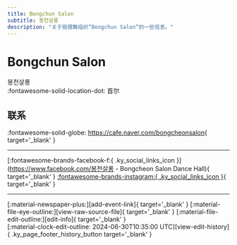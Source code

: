 ```yaml
---
title: Bongchun Salon
subtitle: 봉천살롱
description: "关于摇摆舞组织“Bongchun Salon”的一些信息。"
---
```


# Bongchun Salon

봉천살롱  
:fontawesome-solid-location-dot: 首尔  


## 联系

:fontawesome-solid-globe: <https://cafe.naver.com/bongcheonsalon>{ target='_blank' }  

---

 [:fontawesome-brands-facebook-f:{ .ky_social_links_icon }](https://www.facebook.com/봉천살롱 - Bongcheon Salon Dance Hall){ target='_blank' } [:fontawesome-brands-instagram:{ .ky_social_links_icon }](https://instagram.com/bongcheonsalon){ target='_blank' }

---

<div class="ky_page_footer" markdown>
<div class="ky_page_footer_trailing" markdown="span">
[:material-newspaper-plus:][add-event-link]{ target='_blank' }
[:material-file-eye-outline:][view-raw-source-file]{ target='_blank' }
[:material-file-edit-outline:][edit-info]{ target='_blank' }
</div>
<div class="ky_page_footer_leading" markdown="span">
[:material-clock-edit-outline: 2024-06-30T10:35:00 UTC][view-edit-history]{ .ky_page_footer_history_button target='_blank' }
</div>
</div>

[add-event-link]: https://github.com/swingdance/events/issues/new?assignees=&labels=add+event&projects=&template=02-add_entity.yml&title=%5Bkr%5D%20%3CName%3E&region=kr&province=Seoul&city=Seoul&org_id=bongchun-salon "添加活动"
[view-raw-source-file]: https://github.com/swingdance/orgs/blob/main/kr/bongchun-salon.json "查看原始源文件"
[edit-info]: https://github.com/swingdance/orgs/issues/new?assignees=&labels=update+org&projects=&template=03-update_entity.yml&title=%5Bkr%5D%20Bongchun%20Salon&region=kr&id=bongchun-salon&name=Bongchun%20Salon "编辑信息"

[view-edit-history]: https://github.com/swingdance/orgs/commits/main/kr/bongchun-salon.json "查看编辑历史"
